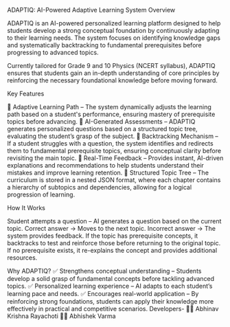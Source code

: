 ADAPTIQ: AI-Powered Adaptive Learning System
Overview

ADAPTIQ is an AI-powered personalized learning platform designed to help students develop a strong conceptual foundation by continuously adapting to their learning needs. The system focuses on identifying knowledge gaps and systematically backtracking to fundamental prerequisites before progressing to advanced topics.

Currently tailored for Grade 9 and 10 Physics (NCERT syllabus), ADAPTIQ ensures that students gain an in-depth understanding of core principles by reinforcing the necessary foundational knowledge before moving forward.

Key Features

🔹 Adaptive Learning Path – The system dynamically adjusts the learning path based on a student's performance, ensuring mastery of prerequisite topics before advancing.
🔹 AI-Generated Assessments – ADAPTIQ generates personalized questions based on a structured topic tree, evaluating the student’s grasp of the subject.
🔹 Backtracking Mechanism – If a student struggles with a question, the system identifies and redirects them to fundamental prerequisite topics, ensuring conceptual clarity before revisiting the main topic.
🔹 Real-Time Feedback – Provides instant, AI-driven explanations and recommendations to help students understand their mistakes and improve learning retention.
🔹 Structured Topic Tree – The curriculum is stored in a nested JSON format, where each chapter contains a hierarchy of subtopics and dependencies, allowing for a logical progression of learning.

How It Works

Student attempts a question – AI generates a question based on the current topic.
Correct answer → Moves to the next topic.
Incorrect answer → The system provides feedback.
If the topic has prerequisite concepts, it backtracks to test and reinforce those before returning to the original topic.
If no prerequisite exists, it re-explains the concept and provides additional resources.

Why ADAPTIQ?
✅ Strengthens conceptual understanding – Students develop a solid grasp of fundamental concepts before tackling advanced topics.
✅ Personalized learning experience – AI adapts to each student’s learning pace and needs.
✅ Encourages real-world application – By reinforcing strong foundations, students can apply their knowledge more effectively in practical and competitive scenarios.
Developers-
👨‍💻 Abhinav Krishna Rayachoti 
👩‍💻 Abhishek Varma
